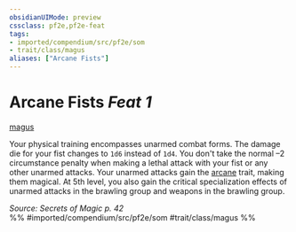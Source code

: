 ```yaml
---
obsidianUIMode: preview
cssclass: pf2e,pf2e-feat
tags:
- imported/compendium/src/pf2e/som
- trait/class/magus
aliases: ["Arcane Fists"]
---
```

# Arcane Fists  *Feat 1*  
[magus](rules/traits/magus-som.md)  


Your physical training encompasses unarmed combat forms. The damage die for your fist changes to `1d6` instead of `1d4`. You don't take the normal –2 circumstance penalty when making a lethal attack with your fist or any other unarmed attacks. Your unarmed attacks gain the [arcane](arcane.md) trait, making them magical. At 5th level, you also gain the critical specialization effects of unarmed attacks in the brawling group and weapons in the brawling group.

*Source: Secrets of Magic p. 42*  
%% #imported/compendium/src/pf2e/som #trait/class/magus %%